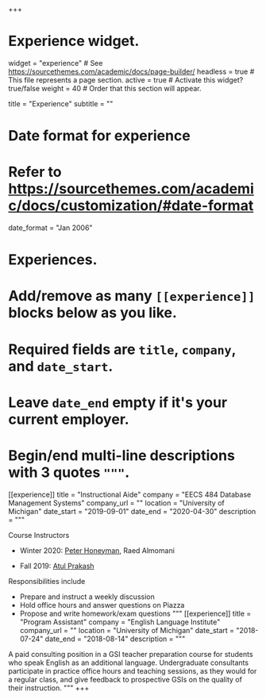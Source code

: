 +++
# Experience widget.
widget = "experience"  # See https://sourcethemes.com/academic/docs/page-builder/
headless = true  # This file represents a page section.
active = true  # Activate this widget? true/false
weight = 40  # Order that this section will appear.

title = "Experience"
subtitle = ""

# Date format for experience
#   Refer to https://sourcethemes.com/academic/docs/customization/#date-format
date_format = "Jan 2006"

# Experiences.
#   Add/remove as many `[[experience]]` blocks below as you like.
#   Required fields are `title`, `company`, and `date_start`.
#   Leave `date_end` empty if it's your current employer.
#   Begin/end multi-line descriptions with 3 quotes `"""`.
[[experience]]
  title = "Instructional Aide"
  company = "EECS 484 Database Management Systems"
  company_url = ""
  location = "University of Michigan"
  date_start = "2019-09-01"
  date_end = "2020-04-30"
  description = """

  Course Instructors

  * Winter 2020: [Peter Honeyman](http://www.citi.umich.edu/u/honey/), Raed Almomani

  * Fall 2019: [Atul Prakash](https://web.eecs.umich.edu/~aprakash/)

  Responsibilities include
  
  * Prepare and instruct a weekly discussion
  * Hold office hours and answer questions on Piazza
  * Propose and write homework/exam questions
  """
[[experience]]
  title = "Program Assistant"
  company = "English Language Institute"
  company_url = ""
  location = "University of Michigan"
  date_start = "2018-07-24"
  date_end = "2018-08-14"
  description = """

  A paid consulting​ ​position in a GSI teacher preparation course for students 
  who speak English as an additional language. Undergraduate consultants 
  participate in practice office hours and teaching sessions, as they would for 
  a regular class​,​ and give feedback to  prospective GSIs on the quality of 
  their instruction.​
  """
+++
